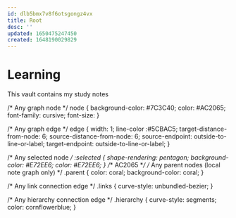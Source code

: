 ```yaml
---
id: dlb5bmx7v8f6otsgongz4vx
title: Root
desc: ''
updated: 1650475247450
created: 1648190029829
---
```

# Learning

This vault contains my study notes

/* Any graph node */
node {
     background-color: #7C3C40;
     color: #AC2065;
     font-family: cursive;
     font-size:
  }

/* Any graph edge */
edge {
    width: 1;
    line-color :#5CBAC5;
    target-distance-from-node: 6;
    source-distance-from-node: 6;
    source-endpoint: outside-to-line-or-label;
    target-endpoint: outside-to-line-or-label;
}

/* Any selected node */
:selected {
    shape-rendering: pentagon;
    background-color: #E72EE6;
    color: #E72EE6;
}
/** AC2065 **/
/* Any parent nodes (local note graph only) */
.parent {
    color: coral;
    background-color: coral;
}

/* Any link connection edge */
.links {
    curve-style: unbundled-bezier;
}

/* Any hierarchy connection edge */
.hierarchy {
    curve-style: segments;
    color: cornflowerblue;
}